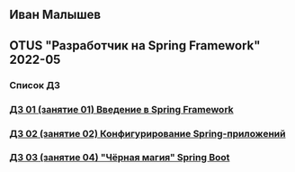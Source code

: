 ## Иван Малышев
## OTUS "Разработчик на Spring Framework" 2022-05

### Список ДЗ
### [ДЗ 01 (занятие 01) Введение в Spring Framework](https://github.com/56439/2022-05-otus-spring-malyshev/tree/master/hw-01-student-testing)
### [ДЗ 02 (занятие 02) Конфигурирование Spring-приложений](https://github.com/56439/2022-05-otus-spring-malyshev/tree/master/hw-02-student-testing)
### [ДЗ 03 (занятие 04) "Чёрная магия" Spring Boot](https://github.com/56439/2022-05-otus-spring-malyshev/tree/master/hw-03-student-testing)
